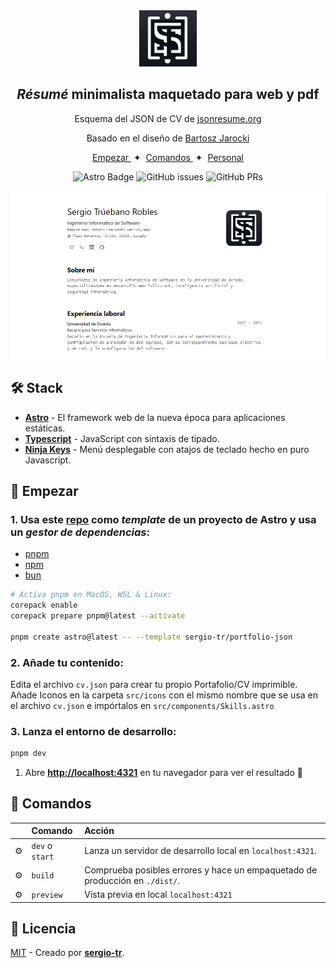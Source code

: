 

<div align="center">
<img src="logo.png" height="90px" width="auto" /> 
<h2>
    <em>Résumé</em> minimalista maquetado para web y pdf
</h2>
<p>
Esquema del JSON de CV de <a href="https://jsonresume.org/schema/">jsonresume.org</a>
</p>


<p>
Basado en el diseño de <a href="https://github.com/BartoszJarocki/cv">Bartosz Jarocki</a>

</p>

</div>

<div align="center">
    <a href="#🚀-empezar">
        Empezar
    </a>
    <span>&nbsp;✦&nbsp;</span>
    <a href="#🧞-comandos">
        Comandos
    </a>
    <span>&nbsp;✦&nbsp;</span>
    <a href="https://sergiotr.netlify.app">
        Personal
    </a>
   
</div>

<p></p>

<div align="center">

![Astro Badge](https://img.shields.io/badge/Astro-BC52EE?logo=astro&logoColor=fff&style=flat)
![GitHub issues](https://img.shields.io/github/issues/sergio-tr/minimalist-portfolio-json)
![GitHub PRs](https://img.shields.io/github/issues-pr/sergio-tr/minimalist-portfolio-json)

</div>

<img src="portada.png"></img>

## 🛠️ Stack

- [**Astro**](https://astro.build/) - El framework web de la nueva época para aplicaciones estáticas.
- [**Typescript**](https://www.typescriptlang.org/) - JavaScript con sintaxis de tipado.
- [**Ninja Keys**](https://github.com/ssleptsov/ninja-keys) - Menú desplegable con atajos de teclado hecho en puro Javascript.


## 🚀 Empezar

### 1. Usa este [repo](https://github.com/sergio-tr/portfolio-json) como _template_ de un proyecto de Astro y usa un _gestor de dependencias_:


- [pnpm](https://pnpm.io/installation) 
- [npm](https://nodejs.org/en)
- [bun](https://bun.sh/) 

```bash
# Activa pnpm en MacOS, WSL & Linux:
corepack enable
corepack prepare pnpm@latest --activate

pnpm create astro@latest -- --template sergio-tr/portfolio-json
```

### 2. Añade tu contenido:
Edita el archivo `cv.json` para crear tu propio Portafolio/CV imprimible.
Añade Iconos en la carpeta `src/icons` con el mismo nombre que se usa en el archivo `cv.json` e impórtalos en `src/components/Skills.astro`

### 3. Lanza el entorno de desarrollo:

```bash
pnpm dev
```


1. Abre [**http://localhost:4321**](http://localhost:4321/) en tu navegador para ver el resultado 🚀


## 🧞 Comandos

|     | Comando          | Acción                                        |
| :-- | :--------------- | :-------------------------------------------- |
| ⚙️  | `dev` o `start` | Lanza un servidor de desarrollo local en  `localhost:4321`.  |
| ⚙️  | `build`          | Comprueba posibles errores y hace un empaquetado de producción en `./dist/`.      |
| ⚙️  | `preview`        | Vista previa en local `localhost:4321` |


## 🔑 Licencia

[MIT](LICENSE.txt) - Creado por [**sergio-tr**](https://sergiotr.netlify.app).



